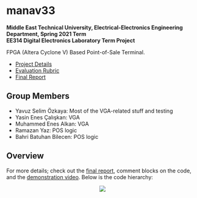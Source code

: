 # manav33
**Middle East Technical University, Electrical-Electronics Engineering Department, Spring 2021 Term**  
**EE314 Digital Electronics Laboratory Term Project**  

FPGA (Altera Cyclone V) Based Point-of-Sale Terminal.

* [Project Details](https://github.com/3b83/manav33/files/6918791/EE314.Term.Project.-.Spring.21.pdf)  
* [Evaluation Rubric](https://github.com/3b83/manav33/files/6918792/EE314.Term.Project.-.Evaluation.Rubric.pdf)  
* [Final Report](https://github.com/3b83/manav33/files/6918801/Group33_Report.pdf)

## Group Members
* Yavuz Selim Özkaya: Most of the VGA-related stuff and testing
* Yasin Enes Çalışkan: VGA
* Muhammed Enes Alkan: VGA
* Ramazan Yaz: POS logic
* Bahri Batuhan Bilecen: POS logic

## Overview
For more details; check out the [final report](https://github.com/3b83/manav33/files/6918801/Group33_Report.pdf), comment blocks on the code, and the [demonstration video](https://youtu.be/dxv9y7bFziM). Below is the code hierarchy:
<p align="center">
  <img src="https://user-images.githubusercontent.com/54000095/127904753-f787f5fc-e2ce-4068-b574-48bc5fd18cb0.PNG">
</p>
